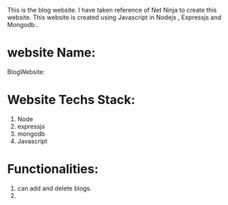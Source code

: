 This is the blog website. I have taken reference of Net Ninja to create this website. This website is created using Javascript in Nodejs , Expressjs and Mongodb.. 

# website Name:

BlogWebsite:


# Website Techs Stack:
1. Node
2. expressjs
3. mongodb
4. Javascript

# Functionalities:

1. can add and delete blogs. 
2. 